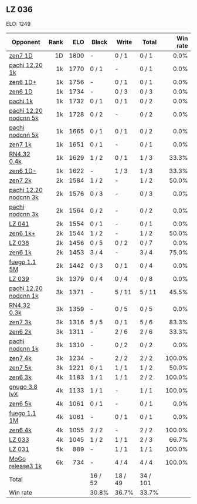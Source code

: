 ## LZ 036 ##

ELO: 1249

Opponent | Rank | ELO | Black | Write | Total | Win rate
---------|-----:|----:|-------|-------|-------|-------:
[zen7 1D](zen7%201D.md) | 1D | 1800 | - | 0 / 1 | 0 / 1 | 0.0%
[pachi 12.20 1k](pachi%2012.20%201k.md) | 1k | 1770 | 0 / 1 | - | 0 / 1 | 0.0%
[zen6 1D+](zen6%201D+.md) | 1k | 1756 | - | 0 / 1 | 0 / 1 | 0.0%
[zen6 1D](zen6%201D.md) | 1k | 1734 | - | 0 / 3 | 0 / 3 | 0.0%
[pachi 1k](pachi%201k.md) | 1k | 1732 | 0 / 1 | 0 / 1 | 0 / 2 | 0.0%
[pachi 12.20 nodcnn 5k](pachi%2012.20%20nodcnn%205k.md) | 1k | 1728 | 0 / 2 | - | 0 / 2 | 0.0%
[pachi nodcnn 5k](pachi%20nodcnn%205k.md) | 1k | 1665 | 0 / 1 | 0 / 1 | 0 / 2 | 0.0%
[zen7 1k](zen7%201k.md) | 1k | 1651 | 0 / 1 | - | 0 / 1 | 0.0%
[RN4.32 0.4k](RN4.32%200.4k.md) | 1k | 1629 | 1 / 2 | 0 / 1 | 1 / 3 | 33.3%
[zen6 1D-](zen6%201D-.md) | 1k | 1622 | - | 1 / 3 | 1 / 3 | 33.3%
[zen7 2k](zen7%202k.md) | 2k | 1584 | 1 / 2 | - | 1 / 2 | 50.0%
[pachi 12.20 nodcnn 3k](pachi%2012.20%20nodcnn%203k.md) | 2k | 1576 | 0 / 3 | - | 0 / 3 | 0.0%
[pachi nodcnn 3k](pachi%20nodcnn%203k.md) | 2k | 1564 | 0 / 2 | - | 0 / 2 | 0.0%
[LZ 041](LZ%20041.md) | 2k | 1554 | 0 / 1 | - | 0 / 1 | 0.0%
[zen6 1k+](zen6%201k+.md) | 2k | 1544 | 1 / 2 | - | 1 / 2 | 50.0%
[LZ 038](LZ%20038.md) | 2k | 1456 | 0 / 5 | 0 / 2 | 0 / 7 | 0.0%
[zen6 1k](zen6%201k.md) | 2k | 1453 | 3 / 4 | - | 3 / 4 | 75.0%
[fuego 1.1 5M](fuego%201.1%205M.md) | 2k | 1442 | 0 / 3 | 0 / 1 | 0 / 4 | 0.0%
[LZ 039](LZ%20039.md) | 3k | 1379 | 0 / 4 | 0 / 4 | 0 / 8 | 0.0%
[pachi 12.20 nodcnn 1k](pachi%2012.20%20nodcnn%201k.md) | 3k | 1371 | - | 5 / 11 | 5 / 11 | 45.5%
[RN4.32 0.3k](RN4.32%200.3k.md) | 3k | 1359 | - | 0 / 5 | 0 / 5 | 0.0%
[zen7 3k](zen7%203k.md) | 3k | 1316 | 5 / 5 | 0 / 1 | 5 / 6 | 83.3%
[zen6 2k](zen6%202k.md) | 3k | 1311 | - | 2 / 6 | 2 / 6 | 33.3%
[pachi nodcnn 1k](pachi%20nodcnn%201k.md) | 3k | 1310 | - | 0 / 2 | 0 / 2 | 0.0%
[zen7 4k](zen7%204k.md) | 3k | 1234 | - | 2 / 2 | 2 / 2 | 100.0%
[zen7 5k](zen7%205k.md) | 3k | 1221 | 0 / 1 | 1 / 1 | 1 / 2 | 50.0%
[zen6 3k](zen6%203k.md) | 4k | 1183 | 1 / 1 | 1 / 1 | 2 / 2 | 100.0%
[gnugo 3.8 lvX](gnugo%203.8%20lvX.md) | 4k | 1133 | 1 / 1 | - | 1 / 1 | 100.0%
[zen6 5k](zen6%205k.md) | 4k | 1061 | 0 / 1 | - | 0 / 1 | 0.0%
[fuego 1.1 1M](fuego%201.1%201M.md) | 4k | 1061 | - | 0 / 1 | 0 / 1 | 0.0%
[zen6 4k](zen6%204k.md) | 4k | 1055 | 2 / 2 | - | 2 / 2 | 100.0%
[LZ 033](LZ%20033.md) | 4k | 1045 | 1 / 2 | 1 / 1 | 2 / 3 | 66.7%
[LZ 031](LZ%20031.md) | 5k | 889 | - | 1 / 1 | 1 / 1 | 100.0%
[MoGo release3 1k](MoGo%20release3%201k.md) | 6k | 734 | - | 4 / 4 | 4 / 4 | 100.0%
Total | | | 16 / 52 | 18 / 49 | 34 / 101 | 
Win rate| | | 30.8% | 36.7% | 33.7% | 
